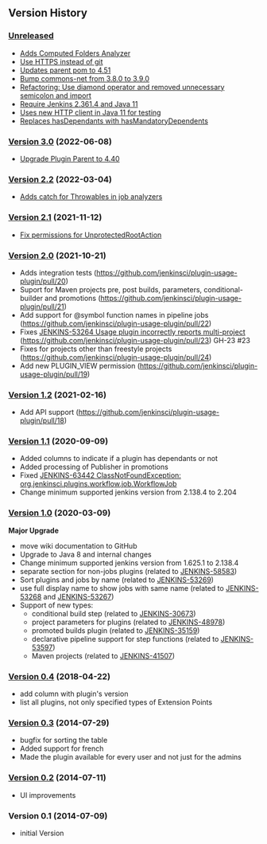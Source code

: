 ## Version History

### [Unreleased]

 - [Adds Computed Folders Analyzer](https://github.com/jenkinsci/plugin-usage-plugin/pull/30)
 - [Use HTTPS instead of git](https://github.com/jenkinsci/plugin-usage-plugin/pull/32)
 - [Updates parent pom to 4.51](https://github.com/jenkinsci/plugin-usage-plugin/pull/31)
 - [Bump commons-net from 3.8.0 to 3.9.0](https://github.com/jenkinsci/plugin-usage-plugin/pull/33)
 - [Refactoring: Use diamond operator and removed unnecessary semicolon and import](https://github.com/jenkinsci/plugin-usage-plugin/pull/34)
 - [Require Jenkins 2.361.4 and Java 11](https://github.com/jenkinsci/plugin-usage-plugin/pull/35)
 - [Uses new HTTP client in Java 11 for testing](https://github.com/jenkinsci/plugin-usage-plugin/pull/37)
 - [Replaces hasDependants with hasMandatoryDependents](https://github.com/jenkinsci/plugin-usage-plugin/pull/36)

### [Version 3.0] (2022-06-08)

 - [Upgrade Plugin Parent to 4.40](https://github.com/jenkinsci/plugin-usage-plugin/pull/29)

### [Version 2.2] (2022-03-04)

 - [Adds catch for Throwables in job analyzers](https://github.com/jenkinsci/plugin-usage-plugin/commit/08aaf1355d024e1ca106dbffa212278769bc436c)

### [Version 2.1] (2021-11-12)

 - [Fix permissions for UnprotectedRootAction](https://github.com/jenkinsci/plugin-usage-plugin/pull/26)

### [Version 2.0] (2021-10-21)

 - Adds integration tests (https://github.com/jenkinsci/plugin-usage-plugin/pull/20)
 - Suport for Maven projects pre, post builds, parameters, conditional-builder and promotions (https://github.com/jenkinsci/plugin-usage-plugin/pull/21)
 - Add support for @symbol function names in pipeline jobs (https://github.com/jenkinsci/plugin-usage-plugin/pull/22)
 - Fixes [JENKINS-53264 Usage plugin incorrectly reports multi-project](https://issues.jenkins.io/browse/JENKINS-53264) (https://github.com/jenkinsci/plugin-usage-plugin/pull/23) GH-23 #23
 - Fixes for projects other than freestyle projects (https://github.com/jenkinsci/plugin-usage-plugin/pull/24)
 - Add new PLUGIN_VIEW permission (https://github.com/jenkinsci/plugin-usage-plugin/pull/19)

### [Version 1.2] (2021-02-16)

 - Add API support (https://github.com/jenkinsci/plugin-usage-plugin/pull/18)

### [Version 1.1] (2020-09-09)

 - Added columns to indicate if a plugin has dependants or not
 - Added processing of Publisher in promotions
 - Fixed [JENKINS-63442 ClassNotFoundException: org.jenkinsci.plugins.workflow.job.WorkflowJob](https://issues.jenkins-ci.org/browse/JENKINS-63442)
 - Change minimum supported jenkins version from 2.138.4 to 2.204

### [Version 1.0] (2020-03-09)

**Major Upgrade**

- move wiki documentation to GitHub
- Upgrade to Java 8 and internal changes
- Change minimum supported jenkins version from 1.625.1 to 2.138.4
- separate section for non-jobs plugins (related to [JENKINS-58583](https://issues.jenkins-ci.org/browse/JENKINS-58583))
- Sort plugins and jobs by name (related to [JENKINS-53269](https://issues.jenkins-ci.org/browse/JENKINS-53269))
- use full display name to show jobs with same name (related to [JENKINS-53268](https://issues.jenkins-ci.org/browse/JENKINS-53268) and [JENKINS-53267](https://issues.jenkins-ci.org/browse/JENKINS-53267))
- Support of new types:
   - conditional build step (related to [JENKINS-30673](https://issues.jenkins-ci.org/browse/JENKINS-30673))
   - project parameters for plugins (related to [JENKINS-48978](https://issues.jenkins-ci.org/browse/JENKINS-48978))
   - promoted builds plugin (related to [JENKINS-35159](https://issues.jenkins-ci.org/browse/JENKINS-35159))
   - declarative pipeline support for step functions (related to [JENKINS-53597](https://issues.jenkins-ci.org/browse/JENKINS-53597))
   - Maven projects (related to [JENKINS-41507](https://issues.jenkins-ci.org/browse/JENKINS-41507))


### [Version 0.4] (2018-04-22)

-   add column with plugin's version
-   list all plugins, not only specified types of Extension Points

### [Version 0.3] (2014-07-29)

-   bugfix for sorting the table
-   Added support for french
-   Made the plugin available for every user and not just for the admins

### [Version 0.2] (2014-07-11)

-   UI improvements

### Version 0.1 (2014-07-09)

-   initial Version

[Unreleased]: https://github.com/jenkinsci/plugin-usage-plugin/compare/plugin-usage-plugin-3.0...HEAD
[Version 3.0]: https://github.com/jenkinsci/plugin-usage-plugin/compare/plugin-usage-plugin-2.2...plugin-usage-plugin-3.0
[Version 2.2]: https://github.com/jenkinsci/plugin-usage-plugin/compare/plugin-usage-plugin-2.1...plugin-usage-plugin-2.2
[Version 2.1]: https://github.com/jenkinsci/plugin-usage-plugin/compare/plugin-usage-plugin-2.0...plugin-usage-plugin-2.1
[Version 2.0]: https://github.com/jenkinsci/plugin-usage-plugin/compare/plugin-usage-plugin-1.2...plugin-usage-plugin-2.0
[Version 1.2]: https://github.com/jenkinsci/plugin-usage-plugin/compare/plugin-usage-plugin-1.1...plugin-usage-plugin-1.2
[Version 1.1]: https://github.com/jenkinsci/plugin-usage-plugin/compare/plugin-usage-plugin-1.0...plugin-usage-plugin-1.1
[Version 1.0]: https://github.com/jenkinsci/plugin-usage-plugin/compare/plugin-usage-plugin-0.4...plugin-usage-plugin-1.0
[Version 0.4]: https://github.com/jenkinsci/plugin-usage-plugin/compare/plugin-usage-plugin-0.3...plugin-usage-plugin-0.4
[Version 0.3]: https://github.com/jenkinsci/plugin-usage-plugin/compare/plugin-usage-plugin-0.2...plugin-usage-plugin-0.3
[Version 0.2]: https://github.com/jenkinsci/plugin-usage-plugin/compare/plugin-usage-plugin-0.1...plugin-usage-plugin-0.2
